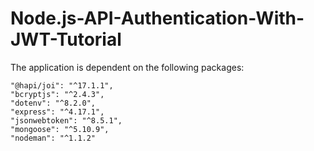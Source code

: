 # Node.js-API-Authentication-With-JWT-Tutorial

The application is dependent on the following packages: 

    "@hapi/joi": "^17.1.1",
    "bcryptjs": "^2.4.3",
    "dotenv": "^8.2.0",
    "express": "^4.17.1",
    "jsonwebtoken": "^8.5.1",
    "mongoose": "^5.10.9",
    "nodeman": "^1.1.2"
    
    
